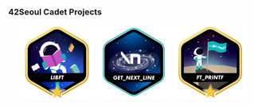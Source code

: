 ### 42Seoul Cadet Projects
<div align="center">

<a href="https://github.com/saeyeon0522/42_cursus/tree/main/libft"><img src="https://github.com/saeyeon0522/42_cursus/blob/main/srcs/libftm.png"></a>
<a href="https://github.com/saeyeon0522/42_cursus/tree/main/get_next_line"><img src="https://github.com/saeyeon0522/42_cursus/blob/main/srcs/get_next_linee.png"></a>
<a href="https://github.com/saeyeon0522/42_cursus/tree/main/ft_printf"><img src="https://github.com/saeyeon0522/42_cursus/blob/main/srcs/ft_printfm.png"></a>